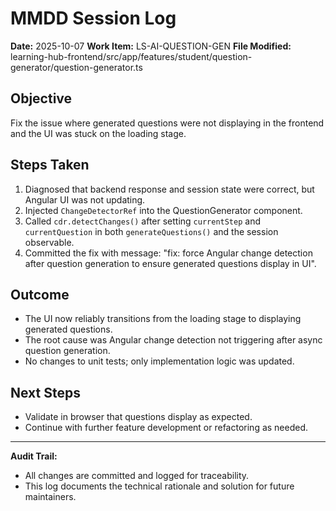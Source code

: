 # MMDD Session Log

**Date:** 2025-10-07
**Work Item:** LS-AI-QUESTION-GEN
**File Modified:** learning-hub-frontend/src/app/features/student/question-generator/question-generator.ts

## Objective

Fix the issue where generated questions were not displaying in the frontend and the UI was stuck on the loading stage.

## Steps Taken

1. Diagnosed that backend response and session state were correct, but Angular UI was not updating.
2. Injected `ChangeDetectorRef` into the QuestionGenerator component.
3. Called `cdr.detectChanges()` after setting `currentStep` and `currentQuestion` in both `generateQuestions()` and the session observable.
4. Committed the fix with message: "fix: force Angular change detection after question generation to ensure generated questions display in UI".

## Outcome

-   The UI now reliably transitions from the loading stage to displaying generated questions.
-   The root cause was Angular change detection not triggering after async question generation.
-   No changes to unit tests; only implementation logic was updated.

## Next Steps

-   Validate in browser that questions display as expected.
-   Continue with further feature development or refactoring as needed.

---

**Audit Trail:**

-   All changes are committed and logged for traceability.
-   This log documents the technical rationale and solution for future maintainers.
